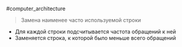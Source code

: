 #computer_architecture 

> Замена наименее часто используемой строки

- Для каждой строки подсчитывается частота обращений к ней
- Заменяется строка, к которой было меньше всего обращений
